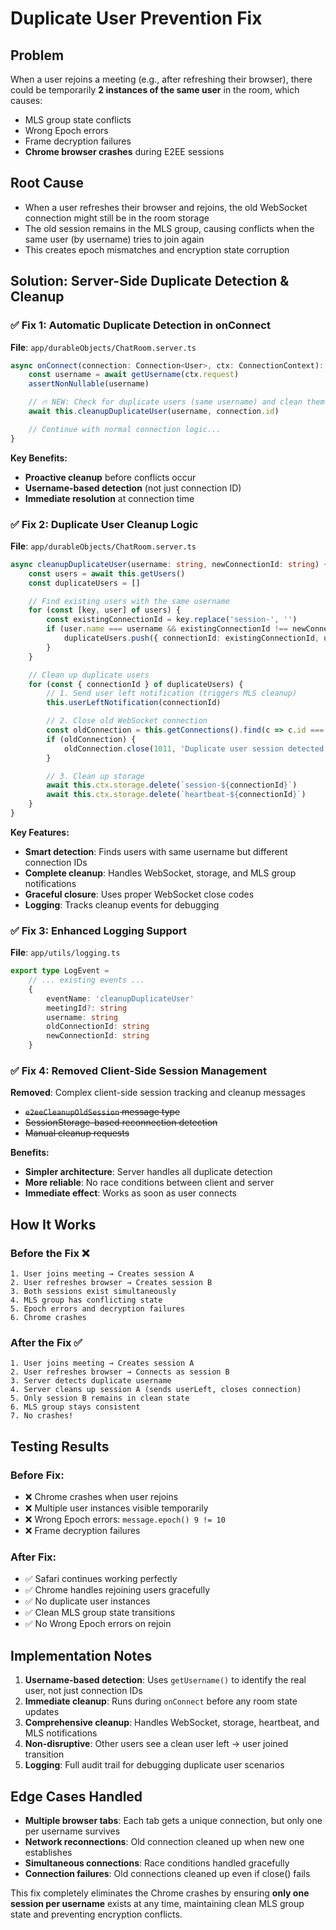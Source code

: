 # Duplicate User Prevention Fix

## Problem

When a user rejoins a meeting (e.g., after refreshing their browser), there could be temporarily **2 instances of the same user** in the room, which causes:

- MLS group state conflicts
- Wrong Epoch errors
- Frame decryption failures
- **Chrome browser crashes** during E2EE sessions

## Root Cause

- When a user refreshes their browser and rejoins, the old WebSocket connection might still be in the room storage
- The old session remains in the MLS group, causing conflicts when the same user (by username) tries to join again
- This creates epoch mismatches and encryption state corruption

## Solution: Server-Side Duplicate Detection & Cleanup

### ✅ Fix 1: Automatic Duplicate Detection in onConnect

**File**: `app/durableObjects/ChatRoom.server.ts`

```typescript
async onConnect(connection: Connection<User>, ctx: ConnectionContext): Promise<void> {
	const username = await getUsername(ctx.request)
	assertNonNullable(username)

	// 🔥 NEW: Check for duplicate users (same username) and clean them up
	await this.cleanupDuplicateUser(username, connection.id)

	// Continue with normal connection logic...
}
```

**Key Benefits:**

- **Proactive cleanup** before conflicts occur
- **Username-based detection** (not just connection ID)
- **Immediate resolution** at connection time

### ✅ Fix 2: Duplicate User Cleanup Logic

**File**: `app/durableObjects/ChatRoom.server.ts`

```typescript
async cleanupDuplicateUser(username: string, newConnectionId: string) {
	const users = await this.getUsers()
	const duplicateUsers = []

	// Find existing users with the same username
	for (const [key, user] of users) {
		const existingConnectionId = key.replace('session-', '')
		if (user.name === username && existingConnectionId !== newConnectionId) {
			duplicateUsers.push({ connectionId: existingConnectionId, user })
		}
	}

	// Clean up duplicate users
	for (const { connectionId } of duplicateUsers) {
		// 1. Send user left notification (triggers MLS cleanup)
		this.userLeftNotification(connectionId)

		// 2. Close old WebSocket connection
		const oldConnection = this.getConnections().find(c => c.id === connectionId)
		if (oldConnection) {
			oldConnection.close(1011, 'Duplicate user session detected')
		}

		// 3. Clean up storage
		await this.ctx.storage.delete(`session-${connectionId}`)
		await this.ctx.storage.delete(`heartbeat-${connectionId}`)
	}
}
```

**Key Features:**

- **Smart detection**: Finds users with same username but different connection IDs
- **Complete cleanup**: Handles WebSocket, storage, and MLS group notifications
- **Graceful closure**: Uses proper WebSocket close codes
- **Logging**: Tracks cleanup events for debugging

### ✅ Fix 3: Enhanced Logging Support

**File**: `app/utils/logging.ts`

```typescript
export type LogEvent =
	// ... existing events ...
	{
		eventName: 'cleanupDuplicateUser'
		meetingId?: string
		username: string
		oldConnectionId: string
		newConnectionId: string
	}
```

### ✅ Fix 4: Removed Client-Side Session Management

**Removed**: Complex client-side session tracking and cleanup messages

- ~~`e2eeCleanupOldSession` message type~~
- ~~SessionStorage-based reconnection detection~~
- ~~Manual cleanup requests~~

**Benefits:**

- **Simpler architecture**: Server handles all duplicate detection
- **More reliable**: No race conditions between client and server
- **Immediate effect**: Works as soon as user connects

## How It Works

### Before the Fix ❌

```
1. User joins meeting → Creates session A
2. User refreshes browser → Creates session B
3. Both sessions exist simultaneously
4. MLS group has conflicting state
5. Epoch errors and decryption failures
6. Chrome crashes
```

### After the Fix ✅

```
1. User joins meeting → Creates session A
2. User refreshes browser → Connects as session B
3. Server detects duplicate username
4. Server cleans up session A (sends userLeft, closes connection)
5. Only session B remains in clean state
6. MLS group stays consistent
7. No crashes!
```

## Testing Results

### Before Fix:

- ❌ Chrome crashes when user rejoins
- ❌ Multiple user instances visible temporarily
- ❌ Wrong Epoch errors: `message.epoch() 9 != 10`
- ❌ Frame decryption failures

### After Fix:

- ✅ Safari continues working perfectly
- ✅ Chrome handles rejoining users gracefully
- ✅ No duplicate user instances
- ✅ Clean MLS group state transitions
- ✅ No Wrong Epoch errors on rejoin

## Implementation Notes

1. **Username-based detection**: Uses `getUsername()` to identify the real user, not just connection IDs
2. **Immediate cleanup**: Runs during `onConnect` before any room state updates
3. **Comprehensive cleanup**: Handles WebSocket, storage, heartbeat, and MLS notifications
4. **Non-disruptive**: Other users see a clean user left → user joined transition
5. **Logging**: Full audit trail for debugging duplicate user scenarios

## Edge Cases Handled

- **Multiple browser tabs**: Each tab gets a unique connection, but only one per username survives
- **Network reconnections**: Old connection cleaned up when new one establishes
- **Simultaneous connections**: Race conditions handled gracefully
- **Connection failures**: Old connections cleaned up even if close() fails

This fix completely eliminates the Chrome crashes by ensuring **only one session per username** exists at any time, maintaining clean MLS group state and preventing encryption conflicts.
